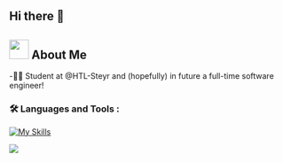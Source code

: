 





## Hi there 👋



##   <img src = "https://media.tenor.com/WtDDOBNCKB8AAAAi/sonic-running.gif" width = "35" /> About Me


-👨‍🎓 Student at @HTL-Steyr and (hopefully) in future a full-time software engineer!


### :hammer_and_wrench: Languages and Tools : 
[![My Skills](https://skillicons.dev/icons?i=c,html,css,bootstrap)](https://skillicons.dev)

![](https://komarev.com/ghpvc/?username=LeBonsBay&color=FFAA00&abbreviated=true)





